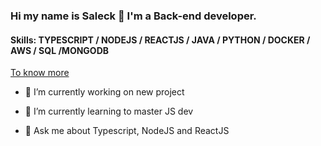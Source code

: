 ### Hi my name is Saleck 👋 I'm a Back-end developer.  

#### Skills: TYPESCRIPT / NODEJS / REACTJS / JAVA / PYTHON / DOCKER / AWS / SQL /MONGODB

[To know more](https://eljili.fr/)

- 🔭 I’m currently working on new project
- 🌱 I’m currently learning to master JS dev

- 💬 Ask me about Typescript, NodeJS and ReactJS

<!--

![GitHub stats](https://github-readme-stats.vercel.app/api?username=Saleck-Eljili&show_icons=true&hide=contribs)

![Top Langs](https://github-readme-stats.vercel.app/api/top-langs/?username=Saleck-Eljili)





**Saleck-Eljili/Saleck-Eljili** is a ✨ _special_ ✨ repository because its `README.md` (this file) appears on your GitHub profile.
Here are some ideas to get you started:



-->
